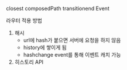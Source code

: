 closest
composedPath
transitionend Event

라우터 적용 방법
1. 해시
   - url에 hash가 붙으면 서버에 요청을 하지 않음
   - history에 쌓이게 됨
   - hashchange event를 통해 이벤트 캐치 가능
2. 히스토리 API
